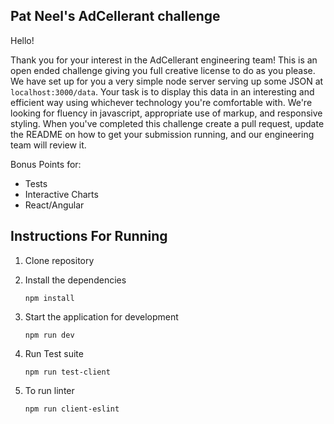 Pat Neel's AdCellerant challenge 
------------------------------------

Hello!

Thank you for your interest in the AdCellerant engineering team! This is an open ended challenge
giving you full creative license to do as you please. We have set up for you a very simple node
server serving up some JSON at `localhost:3000/data`. Your task is to display this data in an interesting
and efficient way using whichever technology you're comfortable with. We're looking for fluency in javascript,
appropriate use of markup, and responsive styling. When you've completed this challenge create a pull request,
update the README on how to get your submission running, and our engineering team will review it.


Bonus Points for:

- Tests
- Interactive Charts
- React/Angular 

Instructions For Running
------------------------
1. Clone repository

2. Install the dependencies

    ```npm install```

3. Start the application for development

    ```npm run dev```

4. Run Test suite
    
    ```npm run test-client```

5. To run linter
  
    ```npm run client-eslint```

